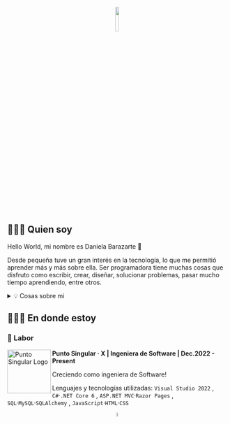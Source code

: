 <p align="center">
<img height="auto" width="12%" src="https://github.com/danielabarazarte/danielabarazarte/blob/main/logo/gif/2g.gif?raw=true"/>
<p>
  
## 👩🏼‍💻 Quien soy

Hello World, mi nombre es Daniela Barazarte 🤍

Desde pequeña tuve un gran interés en la tecnología, lo que me permitió aprender más y más sobre ella. Ser programadora tiene muchas cosas que disfruto como escribir, crear, diseñar, solucionar problemas, pasar mucho tiempo aprendiendo, entre otros.
<p>
<div>
<details>
  <summary> 💡 Cosas sobre mi</summary>

- 🇻🇪 Actualmente vivo en el país en el que nací, Venezuela
- 🐍 Hablo Inglés, Portugués, Chino Mandarín... ¡y Python también!

</details>
<p>
 
## 👷🏼‍♀️ En donde estoy
  
### 💼 Labor
  
<img align="left" height="100px" width="100px" alt="Punto Singular Logo" src="https://github.com/danielabarazarte/danielabarazarte/blob/main/work_experience/punto_singular.png?raw=true"/>

**Punto Singular · X | Ingeniera de Software | Dec.2022 - Present**

Creciendo como ingeniera de Software!

Lenguajes y tecnologías utilizadas: `Visual Studio 2022` , `C#`·`.NET Core 6` , `ASP.NET MVC`·`Razor Pages` , `SQL`·`MySQL`·`SQLAlchemy` , `JavaScript`·`HTML`·`CSS`
 

<p align="center">
<img height="auto" width="5%" alt="Daniela Barazarte Logo (in GIF)" src="https://github.com/danielabarazarte/danielabarazarte/blob/main/logo/gif/Black2White.gif?raw=true"/>
</p>
